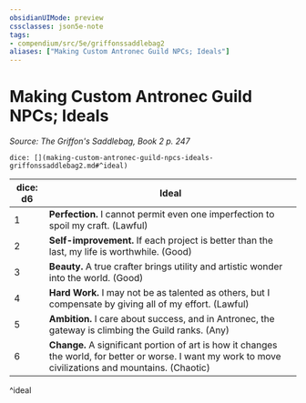 ```yaml
---
obsidianUIMode: preview
cssclasses: json5e-note
tags:
- compendium/src/5e/griffonssaddlebag2
aliases: ["Making Custom Antronec Guild NPCs; Ideals"]
---
```

# Making Custom Antronec Guild NPCs; Ideals
*Source: The Griffon's Saddlebag, Book 2 p. 247* 

`dice: [](making-custom-antronec-guild-npcs-ideals-griffonssaddlebag2.md#^ideal)`

| dice: d6 | Ideal |
|----------|-------|
| 1 | **Perfection.** I cannot permit even one imperfection to spoil my craft. (Lawful) |
| 2 | **Self-improvement.** If each project is better than the last, my life is worthwhile. (Good) |
| 3 | **Beauty.** A true crafter brings utility and artistic wonder into the world. (Good) |
| 4 | **Hard Work.** I may not be as talented as others, but I compensate by giving all of my effort. (Lawful) |
| 5 | **Ambition.** I care about success, and in Antronec, the gateway is climbing the Guild ranks. (Any) |
| 6 | **Change.** A significant portion of art is how it changes the world, for better or worse. I want my work to move civilizations and mountains. (Chaotic) |
^ideal